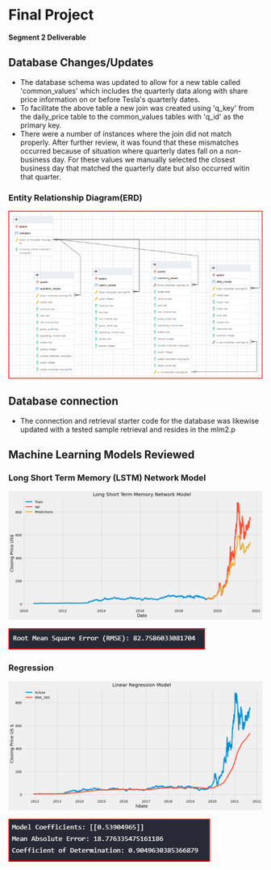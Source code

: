 # Final Project

**Segment 2 Deliverable**

## Database Changes/Updates

- The database schema was updated to allow for a new table called 'common_values' which includes the quarterly data along with share price information on or before Tesla's quarterly dates.
- To facilitate the above table a new join was created using 'q_key' from the daily_price table to the common_values tables with 'q_id' as the primary key.
- There were a number of instances where the join did not match properly. After further review, it was found that these mismatches occurred because of situation where quarterly dates fall on a non-business day. For these values we manually selected the closest business day that matched the quarterly date but also occurred witin that quarter.

### Entity Relationship Diagram(ERD)

![Image1](images/ERD2.png)

## Database connection

- The connection and retrieval starter code for the database was likewise updated with a tested sample retrieval and resides in the mlm2.p

## Machine Learning Models Reviewed

### Long Short Term Memory (LSTM) Network Model

![Image2](images/lstm.png)

![Image3](images/lstm_metrics.png)

### Regression

![Image4](images/regression.png)

![Image5](images/regression_metrics.png)
